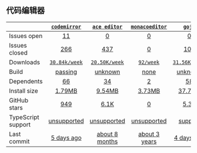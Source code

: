 ## 代码编辑器
|   | [`codemirror`][b0] | [`ace editor`][r0] | [`monacoeditor`][n0] | [`gojs`][k0] |
|---|:---:|:---:|:----:|:----:|
| Issues open           | [11][IO1] | [0][IO2] | [0][IO3] | [0][IO4] |
| Issues closed         | [266][IC1] | [437][IC2] | [0][IC3] | [104][IC4] |
| Downloads             | [`30.84k/week`][DL1] | [`20.50K/week`][DL2] | [`92/week`][DL3] | [`31.56K/week`][DL4] |
| Build                 | [passing][bd1] | [unknown][bd2] | [none][bd3] | [unknown][bd4] |
| Dependents            | [66][dep1] | [34][dep2] | [2][dep3] | [58][dep4] |
| Install size          | [1.79MB][IS1] | [9.54MB][IS2] | [3.73MB][IS3] | [37.7MB][IS4] |
| GitHub stars          | [949][stars1] | [6.1K][stars2] | [0][stars3] | [5.3K][stars4] |
| TypeScript support    | [unsupported][TS1] | [unsupported][TS2] | [unsupported][TS3] | [support][TS4] |
| Last commit           | [5 days ago][commits1] | [about 8 months][commits2] | [about 3 years][commits3] | [4 days ago][commits4] |

[b0]: https://github.com/bpmn-io/diagram-js
[r0]: https://github.com/jgraph/mxgraph
[n0]: https://github.com/Siegrift/react-diagrams
[k0]: https://github.com/NorthwoodsSoftware/GoJS

[IO1]: https://github.com/bpmn-io/diagram-js/issues
[IO2]: https://github.com/jgraph/mxgraph/issues
[IO3]: https://github.com/Siegrift/react-diagrams/issues
[IO4]: https://github.com/NorthwoodsSoftware/GoJS/issues
[IC1]: https://github.com/bpmn-io/diagram-js/issues
[IC2]: https://github.com/jgraph/mxgraph/issues
[IC3]: https://github.com/Siegrift/react-diagrams/issues
[IC4]: https://github.com/NorthwoodsSoftware/GoJS/issues

[DL1]: https://www.npmjs.com/package/diagram-js
[DL2]: https://www.npmjs.com/package/mxgraph
[DL3]: https://www.npmjs.com/package/react-diagrams
[DL4]: https://www.npmjs.com/package/gojs

[cover2]: https://codecov.io/gh/react-component/table/branch/master

[bd1]: https://travis-ci.org/github/bpmn-io/diagram-js
[bd2]: https://travis-ci.org/github/jgraph/mxgraph
[bd3]: https://travis-ci.org/github/Siegrift/react-diagrams
[bd4]: https://travis-ci.org/github/NorthwoodsSoftware/GoJS

[bug1]: https://github.com/react-grid-layout/react-grid-layout/issues
[bug2]: https://github.com/angular/flex-layout/issues?page=1&q=is%3Aissue+is%3Aopen
[bug3]: https://github.com/jbaysolutions/vue-grid-layout/issues

[dep1]: https://www.npmjs.com/package/diagram-js
[dep2]: https://www.npmjs.com/package/mxgraph
[dep3]: https://www.npmjs.com/package/react-diagrams
[dep4]: https://www.npmjs.com/package/gojs

[IS1]: https://packagephobia.com/result?p=diagram-js
[IS2]: https://packagephobia.com/result?p=mxgraph
[IS3]: https://packagephobia.com/result?p=react-diagrams
[IS4]: https://packagephobia.com/result?p=gojs

[stars1]: https://github.com/bpmn-io/diagram-js/stargazers
[stars2]: https://github.com/jgraph/mxgraph/stargazers
[stars3]: https://github.com/Siegrift/react-diagrams/stargazers
[stars4]: https://github.com/NorthwoodsSoftware/GoJS/stargazers

[TS1]: https://github.com/bpmn-io/diagram-js/search?l=javascript
[TS2]: https://github.com/jgraph/mxgraph/search?l=javascript
[TS3]: https://github.com/Siegrift/react-diagrams
[TS4]: https://github.com/NorthwoodsSoftware/GoJS/search?l=typescript

[commits1]: https://github.com/bpmn-io/diagram-js/commits
[commits2]: https://github.com/jgraph/mxgraph/commits
[commits3]: https://github.com/Siegrift/react-diagrams/commits
[commits4]: https://github.com/NorthwoodsSoftware/GoJS/commits



